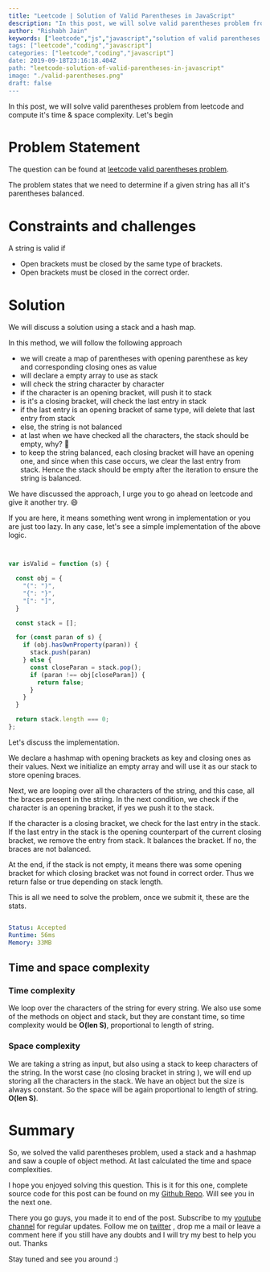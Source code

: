 ```yaml
---
title: "Leetcode | Solution of Valid Parentheses in JavaScript"
description: "In this post, we will solve valid parentheses problem from leetcode and compute the time and space complexities. Let's begin."
author: "Rishabh Jain"
keywords: ["leetcode","js","javascript","solution of valid parentheses problem","rishabh","jain","rishabh jain","rishabh1403","blog","competitive","coding","programming","tech","technology", interview", "interview questions"]
tags: ["leetcode","coding","javascript"]
categories: ["leetcode","coding","javascript"]
date: 2019-09-18T23:16:18.404Z
path: "leetcode-solution-of-valid-parentheses-in-javascript"
image: "./valid-parentheses.png"
draft: false
---
```


In this post, we will solve valid parentheses problem from leetcode and compute it's time & space complexity. Let's begin
<!--more-->

# Problem Statement
The question can be found at [leetcode valid parentheses problem](https://leetcode.com/problems/valid-parentheses/).

The problem states that we need to determine if a given string has all it's parentheses balanced.

# Constraints and challenges

A string is valid if
- Open brackets must be closed by the same type of brackets.
- Open brackets must be closed in the correct order.

# Solution

 We will discuss a solution using a stack and a hash map.

In this method, we will follow the following approach

- we will create a map of parentheses with opening parenthese as key and corresponding closing ones as value
- will declare a empty array to use as stack
- will check the string character by character
- if the character is an opening bracket, will push it to stack
- is it's a closing bracket, will check the last entry in stack
- if the last entry is an opening bracket of same type, will delete that last entry from stack
- else, the string is not balanced
- at last when we have checked all the characters, the stack should be empty, why? :thinking:
- to keep the string balanced, each closing bracket will have an opening one, and since when this case occurs, we clear the last entry from stack. Hence the stack should be empty after the iteration to ensure the string is balanced.

We have discussed the approach, I urge you to go ahead on leetcode and give it another try. :smile:

If you are here, it means something went wrong in implementation or you are just too lazy. In any case, let's see a simple implementation of the above logic.

```js


var isValid = function (s) {

  const obj = {
    "(": ")",
    "{": "}",
    "[": "]",
  }

  const stack = [];

  for (const paran of s) {
    if (obj.hasOwnProperty(paran)) {
      stack.push(paran)
    } else {
      const closeParan = stack.pop();
      if (paran !== obj[closeParan]) {
        return false;
      }
    }
  }

  return stack.length === 0;
};

```

Let's discuss the implementation. 

We declare a hashmap with opening brackets as key and closing ones as their values. Next we initialize an empty array and will use it as our stack to store opening braces.

Next, we are looping over all the characters of the string, and this case, all the braces present in the string. In the next condition, we check if the character is an opening bracket, if yes we push it to the stack.

If the character is a closing bracket, we check for the last entry in the stack. If the last entry in the stack is the opening counterpart of the current closing bracket, we remove the entry from stack. It balances the bracket. If no, the braces are not balanced.

At the end, if the stack is not empty, it means there was some opening bracket for which closing bracket was not found in correct order. Thus we return false or true depending on stack length.

This is all we need to solve the problem, once we submit it, these are the stats.
```yaml

Status: Accepted
Runtime: 56ms
Memory: 33MB

```

## Time and space complexity

### Time complexity

We loop over the characters of the string for every string. We also use some of the methods on object and stack, but they are constant time, so time complexity would be **O(len S)**, proportional to length of string.

### Space complexity

We are taking a string as input, but also using a stack to keep characters of the string. In the worst case (no closing bracket in string ), we will end up storing all the characters in the stack. We have an object but the size is always constant. So the space will be again proportional to length of string. **O(len S)**.

# Summary

So, we solved the valid parentheses problem, used a stack and a hashmap and saw a couple of object method. At last calculated the time and space complexities.

I hope you enjoyed solving this question. This is it for this one, complete source code for this post can be found on my [Github Repo](https://github.com/rishabh1403/leetcode-javascript-solutions). Will see you in the next one.

There you go guys, you made it to end of the post.  Subscribe to my [youtube channel](https://www.youtube.com/channel/UC4syrEYE9_fzeVBajZIyHlA) for regular updates. Follow me on [twitter](https://www.twitter.com/rishabhjain1403) , drop me a mail or leave a comment here if you still have any doubts and I will try my best to help you out. Thanks

Stay tuned and see you around :)
